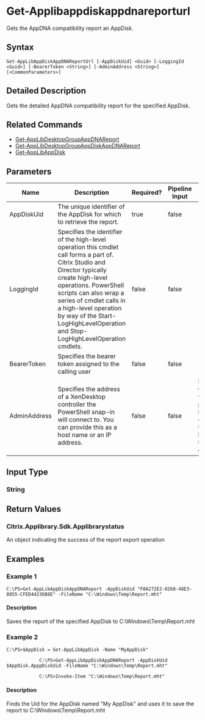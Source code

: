 ﻿
# Get-Applibappdiskappdnareporturl
Gets the AppDNA compatibility report an AppDisk.
## Syntax
```
Get-AppLibAppDiskAppDNAReportUrl [-AppDiskUid] <Guid> [-LoggingId <Guid>] [-BearerToken <String>] [-AdminAddress <String>] [<CommonParameters>]
```
## Detailed Description
Gets the detailed AppDNA compatibility report for the specified AppDisk.


## Related Commands

* [Get-AppLibDesktopGroupAppDNAReport](./Get-AppLibDesktopGroupAppDNAReport/)
* [Get-AppLibDesktopGroupAppDiskAppDNAReport](./Get-AppLibDesktopGroupAppDiskAppDNAReport/)
* [Get-AppLibAppDisk](./Get-AppLibAppDisk/)
## Parameters
| Name   | Description | Required? | Pipeline Input | Default Value |
| --- | --- | --- | --- | --- |
| AppDiskUid | The unique identifier of the AppDisk for which to retrieve the report. | true | false |  |
| LoggingId | Specifies the identifier of the high-level operation this cmdlet call forms a part of. Citrix Studio and Director typically create high-level operations. PowerShell scripts can also wrap a series of cmdlet calls in a high-level operation by way of the Start-LogHighLevelOperation and Stop-LogHighLevelOperation cmdlets. | false | false |  |
| BearerToken | Specifies the bearer token assigned to the calling user | false | false |  |
| AdminAddress | Specifies the address of a XenDesktop controller the PowerShell snap-in will connect to. You can provide this as a host name or an IP address. | false | false | Localhost. Once a value is provided by any cmdlet, this value becomes the default. |

## Input Type

### String

## Return Values

### Citrix.Applibrary.Sdk.Applibrarystatus
An object indicating the success of the report export operation
## Examples

### Example 1
```
C:\PS>Get-AppLibAppDiskAppDNAReport -AppDiskUid "F0A272E2-0268-48E3-8855-CFED44236B8E" -FileName "C:\Windows\Temp\Report.mht"
```
#### Description
Saves the report of the specified AppDisk to C:\\Windows\\Temp\\Report.mht
### Example 2
```
C:\PS>$AppDisk = Get-AppLibAppDisk -Name "MyAppDisk"

            C:\PS>Get-AppLibAppDiskAppDNAReport -AppDiskUid $AppDisk.ApppDiskUid -FileName "C:\Windows\Temp\Report.mht"

            C:\PS>Invoke-Item "C:\Windows\Temp\Report.mht"
```
#### Description
Finds the Uid for the AppDisk named "My AppDisk" and uses it to save the report to C:\\Windows\\Temp\\Report.mht
